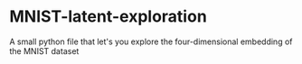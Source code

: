 # MNIST-latent-exploration
 A small python file that let's you explore the four-dimensional embedding of the MNIST dataset
